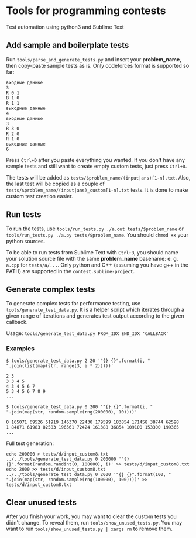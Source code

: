 # Tools for programming contests

Test automation using python3 and Sublime Text

## Add sample and boilerplate tests
Run `tools/parse_and_generate_tests.py` and insert your **problem_name**, then copy-paste sample tests as is. Only codeforces format is supported so far:

```
входные данные
3
R 0 1
B 1 0
R 1 1
выходные данные
4
входные данные
3
R 3 0
R 2 0
R 1 0
выходные данные
6
```

Press `Ctrl+D` after you paste everything you wanted. If you don't have any sample tests and still want to create empty custom tests, just press `Ctrl+D`.

The tests will be added as `tests/$problem_name/(input|ans)[1-n].txt`. Also, the last test will be copied as a couple of `tests/$problem_name/(input|ans)_custom[1-n].txt` tests. It is done to make custom test creation easier.

## Run tests

To run the tests, use `tools/run_tests.py ./a.out tests/$problem_name` or `tools/run_tests.py ./a.py tests/$problem_name`. You should `chmod +x` your python sources.

To be able to run tests from Sublime Text with `Ctrl+B`, you should name your solution source file with the same **problem_name** basename: e. g. `a.cpp` for `tests/a/...`. Only python and C++ (assuming you have g++ in the PATH) are supported in the `contest.sublime-project`.

## Generate complex tests

To generate complex tests for performance testing, use `tools/generate_test_data.py`. It is a helper script which iterates through a given range of iterations and generates test output according to the given callback. 

Usage: `tools/generate_test_data.py FROM_IDX END_IDX 'CALLBACK'`

### Examples

`$ tools/generate_test_data.py 2 20 '"{} {}".format(i, " ".join(list(map(str, range(3, i * 2)))))'`

    2 3
    3 3 4 5
    4 3 4 5 6 7
    5 3 4 5 6 7 8 9
    ...

`$ tools/generate_test_data.py 0 200 '"{} {}".format(i, " ".join(map(str, random.sample(rng(200000), 10))))'`

    0 165071 69526 51919 146370 22430 179599 183854 171458 38744 62598
    1 84871 61983 82583 196561 72424 161388 36854 109100 153300 199365
    ...

Full test generation:

    echo 200000 > tests/d/input_custom8.txt
    ../../tools/generate_test_data.py 0 200000 '"{} {}".format(random.randint(0, 100000), i)' >> tests/d/input_custom8.txt
    echo 2000 >> tests/d/input_custom8.txt
    ../../tools/generate_test_data.py 0 2000 '"{} {}".format(100, " ".join(map(str, random.sample(rng(100000), 100))))' >> tests/d/input_custom8.txt

## Clear unused tests

After you finish your work, you may want to clear the custom tests you didn't change. To reveal them, run `tools/show_unused_tests.py`. You may want to run `tools/show_unused_tests.py | xargs rm` to remove them.

